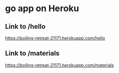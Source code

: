 # go app on Heroku

## Link to /hello
https://boiling-retreat-21171.herokuapp.com/hello

## Link to /materials
https://boiling-retreat-21171.herokuapp.com/materials

